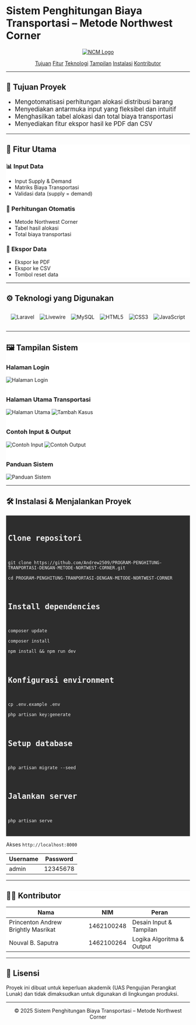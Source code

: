 # Sistem Penghitungan Biaya Transportasi – Metode Northwest Corner
<p align="center"><a href="https://laravel.com" target="_blank"><img src="./public/Test/Image/logo.png" alt="NCM Logo"></a>
</p>

<p align="center">
    <a href="#tujuan">Tujuan</a>
    <a href="#fitur">Fitur</a>
    <a href="#teknologi">Teknologi</a>
    <a href="#tampilan">Tampilan</a>
    <a href="#instalasi">Instalasi</a>
    <a href="#kontributor">Kontributor</a>
</p>

---

<section id="tujuan">
    <div class="container">
        <h2>🧭 Tujuan Proyek</h2>
        <ul style="list-style:disc;padding-left:24px;font-size:1.05rem">
            <li>Mengotomatisasi perhitungan alokasi distribusi barang</li>
            <li>Menyediakan antarmuka input yang fleksibel dan intuitif</li>
            <li>Menghasilkan tabel alokasi dan total biaya transportasi</li>
            <li>Menyediakan fitur ekspor hasil ke PDF dan CSV</li>
        </ul>
    </div>
</section>

---

<section id="fitur" style="background:#fff">
    <div class="container">
        <h2>🔧 Fitur Utama</h2>
        <div class="grid-cards">
            <div class="card">
                <h3>📊 Input Data</h3>
                <ul>
                    <li>Input Supply &amp; Demand</li>
                    <li>Matriks Biaya Transportasi</li>
                    <li>Validasi data (supply = demand)</li>
                </ul>
            </div>
            <div class="card">
                <h3>🧮 Perhitungan Otomatis</h3>
                <ul>
                    <li>Metode Northwest Corner</li>
                    <li>Tabel hasil alokasi</li>
                    <li>Total biaya transportasi</li>
                </ul>
            </div>
            <div class="card">
                <h3>💾 Ekspor Data</h3>
                <ul>
                    <li>Ekspor ke PDF</li>
                    <li>Ekspor ke CSV</li>
                    <li>Tombol reset data</li>
                </ul>
            </div>
        </div>
    </div>
</section>

---

<section id="teknologi">
    <div class="container">
        <h2>⚙️ Teknologi yang Digunakan</h2>
        <div align="center" class="badges"
            style="display: flex; justify-content: center; flex-wrap: wrap; gap: 15px; margin: 30px 0;">
            <img alt="Laravel"
                src="https://img.shields.io/badge/Laravel-FF2D20?style=for-the-badge&logo=laravel&logoColor=white">
            <img alt="Livewire"
                src="https://img.shields.io/badge/Livewire-4e56a6?style=for-the-badge&logo=livewire&logoColor=white">
            <img alt="MySQL"
                src="https://img.shields.io/badge/MySQL-4479A1?style=for-the-badge&logo=mysql&logoColor=white">
            <img alt="HTML5"
                src="https://img.shields.io/badge/HTML5-E34F26?style=for-the-badge&logo=html5&logoColor=white">
            <img alt="CSS3"
                src="https://img.shields.io/badge/CSS3-1572B6?style=for-the-badge&logo=css3&logoColor=white">
            <img alt="JavaScript"
                src="https://img.shields.io/badge/JavaScript-F7DF1E?style=for-the-badge&logo=javascript&logoColor=black">
        </div>
    </div>
</section>

---

<section id="tampilan" style="background:#fff">
    <div class="container">
        <h2>🖼 Tampilan Sistem</h2>
        <h3>Halaman Login</h3>
        <div class="gallery" style="margin-bottom:35px">
            <img src="./public/Test/Image/login.png" alt="Halaman Login">
        </div>
        <h3>Halaman Utama Transportasi</h3>
        <div class="gallery" style="margin-bottom:35px">
            <img src="./public/Test/Image/tampulan-utama.png" alt="Halaman Utama">
            <img src="./public/Test/Image/tambah-kasus.png" alt="Tambah Kasus">
        </div>
        <h3>Contoh Input &amp; Output</h3>
        <div class="gallery">
            <img src="./public/Test/Image/Input.png" alt="Contoh Input">
            <img src="./public/Test/Image/Output.png" alt="Contoh Output">
        </div>
        <h3 style="margin-top:35px">Panduan Sistem</h3>
        <div class="gallery">
            <img src="./public/Test/Image/panduan.png" alt="Panduan Sistem">
        </div>
    </div>
</section>

---

<section id="instalasi">
    <div class="container">
        <h2>🛠 Instalasi &amp; Menjalankan Proyek</h2>
        <pre style="background:#2d2d2d;color:#f1f1f1;padding:5px;border-radius:var(--radius);overflow-x:auto">
       
## Clone repositori
    git clone https://github.com/Andrew2509/PROGRAM-PENGHITUNG-TRANPORTASI-DENGAN-METODE-NORTWEST-CORNER.git
 
    cd PROGRAM-PENGHITUNG-TRANPORTASI-DENGAN-METODE-NORTWEST-CORNER 
## Install dependencies
    composer update

    composer install
 
    npm install && npm run dev
## Konfigurasi environment
    cp .env.example .env
    
    php artisan key:generate
## Setup database
    php artisan migrate --seed  
## Jalankan server
    php artisan serve
</pre>
        <p class="lead">Akses <code>http://localhost:8000</code></p>
        <table>
            <thead>
                <tr>
                    <th>Username</th>
                    <th>Password</th>
                </tr>
            </thead>
            <tbody>
                <tr>
                    <td>admin</td>
                    <td>12345678</td>
                </tr>
            </tbody>
        </table>
    </div>
</section>

---

<section id="kontributor" style="background:#fff">
    <div class="container">
        <h2>👨‍💻 Kontributor</h2>
        <table>
            <thead>
                <tr>
                    <th>Nama</th>
                    <th>NIM</th>
                    <th>Peran</th>
                </tr>
            </thead>
            <tbody>
                <tr>
                    <td>Princenton Andrew Brightly Masrikat</td>
                    <td>1462100248</td>
                    <td>Desain Input &amp; Tampilan</td>
                </tr>
                <tr>
                    <td>Nouval B. Saputra</td>
                    <td>1462100264</td>
                    <td>Logika Algoritma &amp; Output</td>
                </tr>
            </tbody>
        </table>
    </div>
</section>

---

## 📜 Lisensi
<p>
    Proyek ini dibuat untuk keperluan akademik (UAS Pengujian Perangkat Lunak) dan tidak dimaksudkan untuk digunakan di
    lingkungan produksi.
</p>

---

<p align="center">
    © 2025 Sistem Penghitungan Biaya Transportasi – Metode Northwest Corner
</p>
